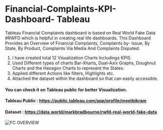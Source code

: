 # Financial-Complaints-KPI-Dashboard- Tableau 
Tableau Financial Complaints dashboard is based on Real World Fake Data #RWFD which is helpful in creating real life dashboards.
This Dashboard Provides an Overview of Financial Complaints, Complaints by- Issue, By State, By Product, Complaints Via Media And 
Complaints Disputed.

1. I have created total 12 Visualization Charts Includings KPIS
2. Used Different types of charts Bar-Xharts, Dual-Axix Graphs, Doughnut Charts and the Hexagon Charts to represent the States.
4. Applied different Actions like filters, Highlights etc.
3. Attached the dataset within the dashboard so that can easily accessible.

#### You can check it on Tableau public for better Visualization.
#### Tableau Public : https://public.tableau.com/app/profile/meetbikram
#### Dataset : https://data.world/markbradbourne/rwfd-real-world-fake-data

![FC OVERVIEW](https://user-images.githubusercontent.com/41924501/206487187-26e3c121-1ef0-49db-bc01-f261ee172f66.png)



